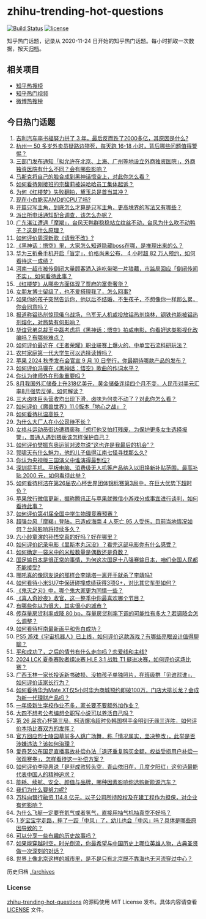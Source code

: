 # zhihu-trending-hot-questions

[![Build Status](https://github.com/justjavac/zhihu-trending-hot-questions/workflows/ci/badge.svg?branch=master)](https://github.com/justjavac/zhihu-trending-hot-questions/actions)
[![license](https://img.shields.io/github/license/justjavac/zhihu-trending-hot-questions)](https://github.com/justjavac/zhihu-trending-hot-questions/blob/master/LICENSE)

知乎热门话题，记录从 2020-11-24
日开始的知乎热门话题。每小时抓取一次数据，按天[归档](./archives)。

## 相关项目

- [知乎热搜榜](https://github.com/justjavac/zhihu-trending-top-search)
- [知乎热门视频](https://github.com/justjavac/zhihu-trending-hot-video)
- [微博热搜榜](https://github.com/justjavac/weibo-trending-hot-search)

## 今日热门话题

<!-- BEGIN -->
<!-- 最后更新时间 Sun Sep 08 2024 15:04:46 GMT+0800 (China Standard Time) -->

1. [吉利汽车李书福努力拼了 3 年，最后反而跌了2000多亿，其原因是什么?](https://www.zhihu.com/question/664528060)
1. [杭州一 50 多岁外卖员疑路边猝死，每天跑 16-18 小时，背后哪些问题值得警惕？](https://www.zhihu.com/question/666491301)
1. [三部门发布通知「拟允许在北京、上海、广州等地设立外商独资医院」，外商独资医院有什么不同？会有哪些影响？](https://www.zhihu.com/question/666541635)
1. [马斯克将自己的脸合成到黑神话悟空上，对此你怎么看？](https://www.zhihu.com/question/666446049)
1. [如何看待刚接班的宗馥莉被娃哈哈员工集体起诉？](https://www.zhihu.com/question/666434006)
1. [为何《红楼梦》失败翻拍，黛玉总是首当其冲？](https://www.zhihu.com/question/666283952)
1. [现在小白能买AMD的CPU了吗?](https://www.zhihu.com/question/662359752)
1. [开篇只写主角，到底怎么才算是只写主角，更高境界的写法又有哪些？](https://www.zhihu.com/question/666453087)
1. [派出所电话通知配合调查，该怎么办呢？](https://www.zhihu.com/question/662116625)
1. [广东湛江遭遇「摩羯」，台风天鸭群稳稳站立纹丝不动，台风为什么吹不动鸭子？这是什么原理？](https://www.zhihu.com/question/666459671)
1. [如何评价周深新歌《请我不改》?](https://www.zhihu.com/question/666504665)
1. [《黑神话：悟空》里，大家怎么知道隐藏boss在哪，是推理出来的么？](https://www.zhihu.com/question/666406497)
1. [华为三折叠手机开启「盲定」，价格尚未公布， 4 小时超 82 万人预约，如何看待这一成绩？](https://www.zhihu.com/question/666472247)
1. [河南一超市被传倒闭大量顾客涌入连吃带喝一片狼藉，市监局回应「倒闭传闻不实」，如何看待此事？](https://www.zhihu.com/question/666439252)
1. [《红楼梦》从哪些方面体现了贾府的富贵奢华？](https://www.zhihu.com/question/412998026)
1. [女朋友博士留级了，也不爱搭理我了，怎么回事?](https://www.zhihu.com/question/666221745)
1. [如果你的孩子突然告诉你，他以后不结婚，不生孩子，不想像你一样那么累，你会同意吗？](https://www.zhihu.com/question/663286511)
1. [报道称铝热剂惊现俄乌战场，乌军无人机或投放铝热剂烧林，钢铁也能被铝热剂熔化，对局势有何影响？](https://www.zhihu.com/question/666449230)
1. [华谊兄弟总裁王中磊考虑将《黑神话：悟空》拍成电影，你看好这类影视化改编吗？有哪些难点？](https://www.zhihu.com/question/666477182)
1. [如何评价最近在《王者荣耀》职业联赛上爆火的，中单宝石流科研玩法？](https://www.zhihu.com/question/666402154)
1. [农村家庭第一代大学生可以选择读博吗？](https://www.zhihu.com/question/654425241)
1. [苹果 2024 秋季发布会官宣 9 月 10 日举行，你最期待哪款产品的发布？](https://www.zhihu.com/question/665520857)
1. [如何评价冯骥在《黑神话：悟空》歌曲的作词水平？](https://www.zhihu.com/question/665182001)
1. [你认为律师外在形象重要吗？](https://www.zhihu.com/question/388862930)
1. [8月我国外汇储备上升318亿美元，黄金储备连续四个月不变，人民币对美元汇率8月强势反弹，如何解读？](https://www.zhihu.com/question/666471741)
1. [三大卤味巨头营收均出现下滑，卤味为何卖不动了？对此你怎么看？](https://www.zhihu.com/question/666399575)
1. [如何评价《魔兽世界》11.0版本「地心之战」？](https://www.zhihu.com/question/666095715)
1. [如何看待杭温高铁？](https://www.zhihu.com/question/67897729)
1. [为什么大厂人在小公司待不长？](https://www.zhihu.com/question/666282529)
1. [女格斗运动员街边遭猥亵称「想打他又怕打残废，为保护更多女生选择报警」，普通人遇到猥亵该怎样保护自己？](https://www.zhihu.com/question/666533874)
1. [如何评价樊振东奥运前对波尔说“这也许是我最后的机会”？](https://www.zhihu.com/question/666483734)
1. [郭啸天有什么魅力，他的儿子值得江南七怪寻找那么久?](https://www.zhihu.com/question/666395995)
1. [你认为央视版三国演义中谁演得最到位?](https://www.zhihu.com/question/623537036)
1. [深圳将手机、平板电脑、消费级无人机等产品纳入以旧换新补贴范围，最高补贴 2000 元，如何看待此举？](https://www.zhihu.com/question/666392652)
1. [如何看待柯洁在第26届农心杯世界团体锦标赛第3局中，在巨大优势下超时负？](https://www.zhihu.com/question/666464241)
1. [苹果放行微信更新，据称腾讯正与苹果就微信小游戏分成事宜进行谈判，如何看待此事？](https://www.zhihu.com/question/666382325)
1. [如何评价第41届全国中学生物理竞赛预赛？](https://www.zhihu.com/question/666434523)
1. [超强台风「摩羯」登陆，已造成海南 4 人死亡 95 人受伤，目前当地情况如何？台风影响将持续多久？](https://www.zhihu.com/question/666433519)
1. [六小龄童演的孙悟空真的好吗？好在哪里？](https://www.zhihu.com/question/39382862)
1. [如何评价纪录电影《里斯本丸沉没》？看完这部电影你有什么感受？](https://www.zhihu.com/question/666349571)
1. [如何确定一袋米中的米粒数量是偶数还是奇数？](https://www.zhihu.com/question/666009766)
1. [国足输日本是很正常的事情，为何这次国足十八强赛输日本，咱们全国人民都不能接受?](https://www.zhihu.com/question/666297500)
1. [哪吒真的像网友说的那样会李靖塔一离开手就杀了李靖吗?](https://www.zhihu.com/question/666344074)
1. [如何看待小米SU7中保研碰撞成绩获得3项G+，对比其它车型如何？](https://www.zhihu.com/question/666264552)
1. [《鬼灭之刃》中，哪个鬼大家更为同情一些？](https://www.zhihu.com/question/665035775)
1. [《喜人奇妙夜》收官，这一整季中你最喜欢哪个节目？](https://www.zhihu.com/question/666358583)
1. [有哪些你以为很大，其实很小的城市？](https://www.zhihu.com/question/658242776)
1. [传存量房贷利率或降 80 bp，存量房贷利率下调的可能性有多大？若调降会怎么调整？](https://www.zhihu.com/question/666442956)
1. [如何看待柯南最新画平和告白成功？](https://www.zhihu.com/question/666439009)
1. [PS5 游戏《宇宙机器人》已上线，如何评价这款游戏？有哪些亮眼设计值得聊聊？](https://www.zhihu.com/question/666298342)
1. [平和成功了，之后的情节有什么走向吗？恋爱线和主线?](https://www.zhihu.com/question/666440326)
1. [2024 LCK 夏季赛败者组决赛 HLE 3:1 战胜 T1 挺进决赛，如何评价这场比赛？](https://www.zhihu.com/question/666461680)
1. [广西玉林一家长投诉新书破损、没拍孩子单独照片，在班级群「见谁怼谁」，如何评价该家长行为？](https://www.zhihu.com/question/666442850)
1. [如何看待华为Mate XT仅5小时华为商城预约即破100万，门店大排长龙？会成为新一代理财产品吗？](https://www.zhihu.com/question/666452038)
1. [一年级新生学校作业不多，家长要不要额外加作业？](https://www.zhihu.com/question/666348754)
1. [大四不想考公考编想全职写小说可以养活自己吗？](https://www.zhihu.com/question/666213294)
1. [第 26 届农心杯第三局，柯洁爆冷超时负韩国棋手金明训无缘三连胜，如何评价本场比赛双方的发挥？](https://www.zhihu.com/question/666464458)
1. [官方回应烈士陵园墓前多人跳广场舞，称「情况属实，坚决整改」，此举是否涉嫌违法？该如何治理？](https://www.zhihu.com/question/666308487)
1. [爱奇艺公布国足直播事故补偿办法「退还重复购买金额，权益受损用户补偿一张观赛券」，怎样看待这一补偿方案？](https://www.zhihu.com/question/666434020)
1. [如何评价李晓愚说「是非成败转头空，青山依旧在，几度夕阳红」这句诗最能代表中国人的精神追求？](https://www.zhihu.com/question/666359079)
1. [能耗、续航、安全、颜值与品牌，哪种因素影响你选购新能源汽车？](https://www.zhihu.com/question/665507512)
1. [我们为什么要努力呢?](https://www.zhihu.com/question/666400150)
1. [万科向银行融资 114.8 亿元，以子公司所持股权及在建工程作为担保，对企业有何影响？](https://www.zhihu.com/question/666213919)
1. [为什么飞艇一定要充氦气或者氢气，直接用抽气机抽真空不好吗？](https://www.zhihu.com/question/665707068)
1. [1 岁宝宝学走路，摔了一跤「中风」了，幼儿也会「中风」吗？具体是哪些原因导致的？](https://www.zhihu.com/question/666402642)
1. [可以分享一些有趣的历史故事吗？](https://www.zhihu.com/question/665739789)
1. [如果能穿越时空，时光倒流，你最希望与中国历史上哪位英雄人物，古典圣贤做一次深刻的对话？](https://www.zhihu.com/question/666249039)
1. [世界上像北京这样的城市里，是不是只有北京既不靠海也无河流穿过中心？](https://www.zhihu.com/question/37800496)

<!-- END -->

历史归档 [./archives](./archives)

### License

[zhihu-trending-hot-questions](https://github.com/justjavac/zhihu-trending-hot-questions)
的源码使用 MIT License 发布。具体内容请查看 [LICENSE](./LICENSE) 文件。
